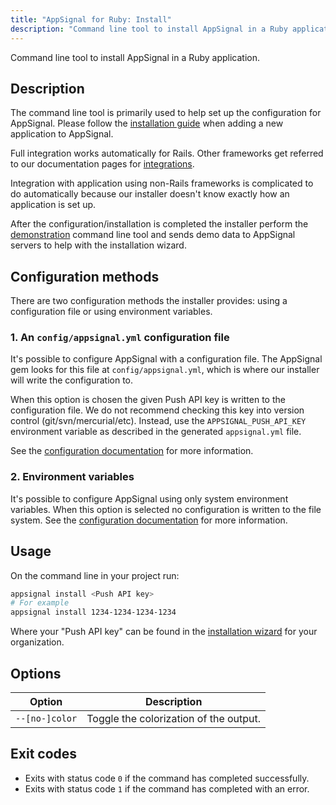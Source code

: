 ```yaml
---
title: "AppSignal for Ruby: Install"
description: "Command line tool to install AppSignal in a Ruby application. Documentation on usage, options and configuration methods."
---
```


Command line tool to install AppSignal in a Ruby application.

## Description

The command line tool is primarily used to help set up the configuration for AppSignal. Please follow the [installation guide](/guides/new-application.html) when adding a new application to AppSignal.

Full integration works automatically for Rails. Other frameworks get referred to
our documentation pages for [integrations](/ruby/integrations/).

Integration with application using non-Rails frameworks is complicated to do automatically because our installer doesn't know exactly how an application is set up.

After the configuration/installation is completed the installer perform the [demonstration](demo.html) command line tool and sends demo data to AppSignal servers to help with the installation wizard.

## Configuration methods

There are two configuration methods the installer provides: using a configuration file or using environment variables.

### 1. An `config/appsignal.yml` configuration file

It's possible to configure AppSignal with a configuration file. The AppSignal gem looks for this file at `config/appsignal.yml`, which is where our installer will write the configuration to.

When this option is chosen the given Push API key is written to the configuration file. We do not recommend checking this key into version control (git/svn/mercurial/etc). Instead, use the `APPSIGNAL_PUSH_API_KEY` environment variable as described in the generated `appsignal.yml` file.

See the [configuration documentation](/ruby/configuration) for more information.

### 2. Environment variables

It's possible to configure AppSignal using only system environment variables. When this option is selected no configuration is written to the file system. See the [configuration documentation](/ruby/configuration) for more information.

## Usage

On the command line in your project run:

```bash
appsignal install <Push API key>
# For example
appsignal install 1234-1234-1234-1234
```

Where your "Push API key" can be found in the [installation wizard](https://appsignal.com/redirect-to/organization?to=sites/new) for your organization.

## Options

| Option | Description |
| ------ | ----------- |
| `--[no-]color` | Toggle the colorization of the output. |

## Exit codes

- Exits with status code `0` if the command has completed successfully.
- Exits with status code `1` if the command has completed with an error.
